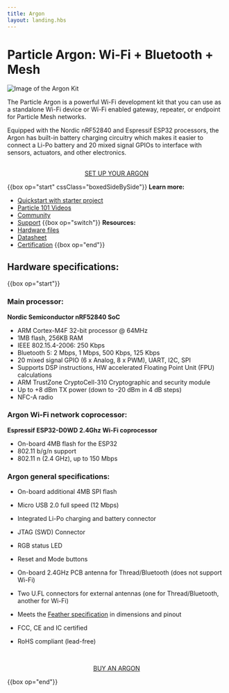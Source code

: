 ```yaml
---
title: Argon
layout: landing.hbs
---
```


# Particle Argon: Wi-Fi + Bluetooth + Mesh

![Image of the Argon Kit](/assets/images/argon-kit-looped-antenna-docs-crop.jpg)

The Particle Argon is a powerful Wi-Fi development kit that you can use as a standalone Wi-Fi device or Wi-Fi enabled gateway, repeater, or endpoint for Particle Mesh networks.

Equipped with the Nordic nRF52840 and Espressif ESP32 processors, the Argon has built-in battery charging circuitry which makes it easier to connect a Li-Po battery and 20 mixed signal GPIOs to interface with sensors, actuators, and other electronics.

<div  align="center">
<br />
<a href="https://setup.particle.io/"  target="_blank" class="button">SET UP YOUR ARGON</a>
</div>

{{box op="start" cssClass="boxedSideBySide"}}
**Learn more:**

- [Quickstart with starter project](/quickstart/argon/)
- [Particle 101 Videos](https://www.youtube.com/playlist?list=PLIeLC6NIW2tKvC5W007j_PU-dxONK_ZXR)
- [Community](https://community.particle.io/c/mesh)
- [Support](/support/support-and-fulfillment/menu-base/)
  {{box op="switch"}}
  **Resources:**
- [Hardware files](https://github.com/particle-iot/argon)
- [Datasheet](/datasheets/wi-fi/argon-datasheet/)
- [Certification](/datasheets/certifications/certification)
  {{box op="end"}}

## Hardware specifications:

{{box op="start"}}

### Main processor:

**Nordic Semiconductor nRF52840 SoC**

- ARM Cortex-M4F 32-bit processor @ 64MHz
- 1MB flash, 256KB RAM
- IEEE 802.15.4-2006: 250 Kbps
- Bluetooth 5: 2 Mbps, 1 Mbps, 500 Kbps, 125 Kbps
- 20 mixed signal GPIO (6 x Analog, 8 x PWM), UART, I2C, SPI
- Supports DSP instructions, HW accelerated Floating Point Unit (FPU) calculations
- ARM TrustZone CryptoCell-310 Cryptographic and security module
- Up to +8 dBm TX power (down to -20 dBm in 4 dB steps)
- NFC-A radio

### Argon Wi-Fi network coprocessor:

**Espressif ESP32-D0WD 2.4Ghz Wi-Fi coprocessor**

- On-board 4MB flash for the ESP32
- 802.11 b/g/n support
- 802.11 n (2.4 GHz), up to 150 Mbps

### Argon general specifications:

- On-board additional 4MB SPI flash
- Micro USB 2.0 full speed (12 Mbps)
- Integrated Li-Po charging and battery connector
- JTAG (SWD) Connector
- RGB status LED
- Reset and Mode buttons
- On-board 2.4GHz PCB antenna for Thread/Bluetooth (does not support Wi-Fi)
- Two U.FL connectors for external antennas (one for Thread/Bluetooth, another for Wi-Fi)

- Meets the [Feather specification](https://learn.adafruit.com/adafruit-feather/feather-specification) in dimensions and pinout
- FCC, CE and IC certified
- RoHS compliant (lead-free)

<div align="center">
<br />

<a href="https://store.particle.io/products/argon" target="_blank" class="button">BUY AN ARGON</a>

</div>

{{box op="end"}}
